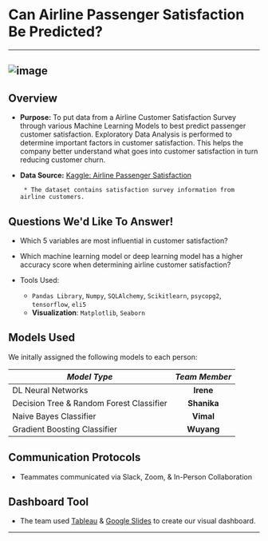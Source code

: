 # Can Airline Passenger Satisfaction Be Predicted? 
---
![image](https://user-images.githubusercontent.com/103383489/196054657-e5a36f72-5994-46ae-8d4e-c41e7d3db6ee.png)
---
## Overview 
* **Purpose:** To put data from a Airline Customer Satisfaction Survey through various Machine Learning Models to best predict passenger customer satisfaction. Exploratory Data Analysis is performed to determine important factors in customer satisfaction. This helps the company better understand what goes into customer satisfaction in turn reducing customer churn.

* **Data Source:** 
[Kaggle: Airline Passenger Satisfaction](https://www.kaggle.com/datasets/teejmahal20/airline-passenger-satisfaction "Airline Passenger Satisfaction")

       * The dataset contains satisfaction survey information from airline customers.

## Questions We'd Like To Answer!

* Which 5 variables are most influential in customer satisfaction?
* Which machine learning model or deep learning model has a higher accuracy score when determining airline customer satisfaction?

* Tools Used: 
  *  `Pandas Library`, `Numpy`, `SQLAlchemy`, `Scikitlearn`, `psycopg2`, `tensorflow`, `eli5`
  *  **Visualization**: `Matplotlib`, `Seaborn`
  
## Models Used

We initally assigned the following models to each person: 

|    *Model Type*     |    *Team Member*     | 
| ------------- |:------------:|
|DL Neural Networks|**Irene**|
|Decision Tree & Random Forest Classifier|**Shanika**|
|Naive Bayes Classifier|**Vimal**|
|Gradient Boosting Classifier|**Wuyang**|

## Communication Protocols

* Teammates communicated via Slack, Zoom, & In-Person Collaboration

## Dashboard Tool

* The team used [Tableau](https://public.tableau.com/app/profile/wuyang.wang/viz/Airline_Customer_Satisfaction_Analysis/CustomerSatisfactionAnalysis?publish=yes) & [Google Slides](https://docs.google.com/presentation/d/1KjyQhNFkqQIp0QXR0y714Po6Qtpt7E7ls_khFhIRVmg/edit?usp=sharing) to create our visual dashboard.

---

